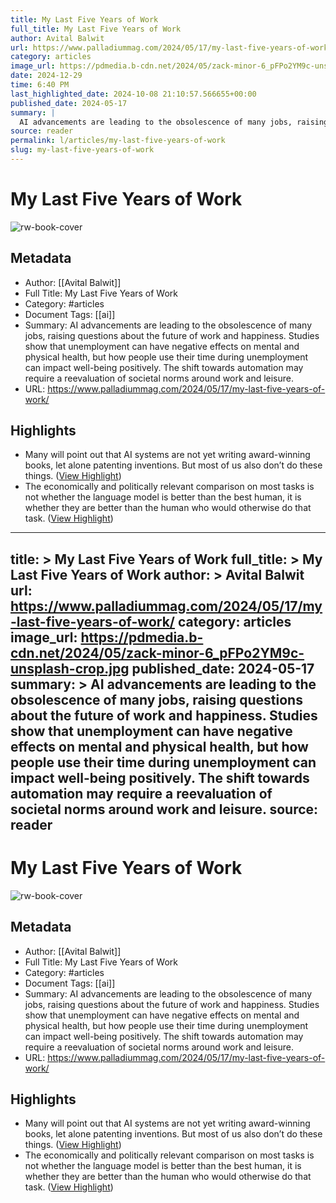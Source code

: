 ```yaml
---
title: My Last Five Years of Work
full_title: My Last Five Years of Work
author: Avital Balwit
url: https://www.palladiummag.com/2024/05/17/my-last-five-years-of-work/
category: articles
image_url: https://pdmedia.b-cdn.net/2024/05/zack-minor-6_pFPo2YM9c-unsplash-crop.jpg
date: 2024-12-29
time: 6:40 PM
last_highlighted_date: 2024-10-08 21:10:57.566655+00:00
published_date: 2024-05-17
summary: |
  AI advancements are leading to the obsolescence of many jobs, raising questions about the future of work and happiness. Studies show that unemployment can have negative effects on mental and physical health, but how people use their time during unemployment can impact well-being positively. The shift towards automation may require a reevaluation of societal norms around work and leisure.
source: reader
permalink: l/articles/my-last-five-years-of-work
slug: my-last-five-years-of-work
---
```

# My Last Five Years of Work

![rw-book-cover](https://pdmedia.b-cdn.net/2024/05/zack-minor-6_pFPo2YM9c-unsplash-crop.jpg)

## Metadata
- Author: [[Avital Balwit]]
- Full Title: My Last Five Years of Work
- Category: #articles
- Document Tags: [[ai]] 
- Summary: AI advancements are leading to the obsolescence of many jobs, raising questions about the future of work and happiness. Studies show that unemployment can have negative effects on mental and physical health, but how people use their time during unemployment can impact well-being positively. The shift towards automation may require a reevaluation of societal norms around work and leisure.
- URL: https://www.palladiummag.com/2024/05/17/my-last-five-years-of-work/

## Highlights
- Many will point out that AI systems are not yet writing award-winning books, let alone patenting inventions. But most of us also don’t do these things. ([View Highlight](https://read.readwise.io/read/01j9pzg51fmasj9qdp8pwwcgkr))
- The economically and politically relevant comparison on most tasks is not whether the language model is better than the best human, it is whether they are better than the human who would otherwise do that task. ([View Highlight](https://read.readwise.io/read/01j9pzgwc91cd27rsn1ngme005))


---
title: >
  My Last Five Years of Work
full_title: >
  My Last Five Years of Work
author: >
  Avital Balwit
url: https://www.palladiummag.com/2024/05/17/my-last-five-years-of-work/
category: articles
image_url: https://pdmedia.b-cdn.net/2024/05/zack-minor-6_pFPo2YM9c-unsplash-crop.jpg
published_date: 2024-05-17
summary: >
  AI advancements are leading to the obsolescence of many jobs, raising questions about the future of work and happiness. Studies show that unemployment can have negative effects on mental and physical health, but how people use their time during unemployment can impact well-being positively. The shift towards automation may require a reevaluation of societal norms around work and leisure.
source: reader
---
# My Last Five Years of Work

![rw-book-cover](https://pdmedia.b-cdn.net/2024/05/zack-minor-6_pFPo2YM9c-unsplash-crop.jpg)

## Metadata
- Author: [[Avital Balwit]]
- Full Title: My Last Five Years of Work
- Category: #articles
- Document Tags: [[ai]] 
- Summary: AI advancements are leading to the obsolescence of many jobs, raising questions about the future of work and happiness. Studies show that unemployment can have negative effects on mental and physical health, but how people use their time during unemployment can impact well-being positively. The shift towards automation may require a reevaluation of societal norms around work and leisure.
- URL: https://www.palladiummag.com/2024/05/17/my-last-five-years-of-work/

## Highlights
- Many will point out that AI systems are not yet writing award-winning books, let alone patenting inventions. But most of us also don’t do these things. ([View Highlight](https://read.readwise.io/read/01j9pzg51fmasj9qdp8pwwcgkr))
- The economically and politically relevant comparison on most tasks is not whether the language model is better than the best human, it is whether they are better than the human who would otherwise do that task. ([View Highlight](https://read.readwise.io/read/01j9pzgwc91cd27rsn1ngme005))



